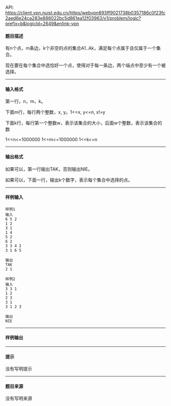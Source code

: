 API: https://client.vpn.nuist.edu.cn/https/webvpn893ff9021738b0357186c0f23fc2aed6e24ca283e886022bc5d861ea12f03963/v1/problem/logic?prefix=b&logicId=2649&enlink-vpn

#### 题目描述

有n个点，m条边，k个非空的点的集合A1..Ak，满足每个点属于且仅属于一个集合。

现在要在每个集合中选恰好一个点，使得对于每一条边，两个端点中至少有一个被选择。

---

#### 输入格式

第一行，n，m，k。

下面m行，每行两个整数，x, y。1<=x, y<=n, x!=y

下面k行，每行第一个整数w，表示该集合的大小，后面w个整数，表示该集合的数

1<=n<=1000000 1<=m<=1000000 1<=k<=n

---

#### 输出格式

如果可以，第一行输出TAK，否则输出NIE。

如果可以，下面一行，输出k个数字，表示每个集合中选择的点。

---

#### 样例输入
```
样例1
输入
6 5 2
1 2
3 1
1 4
5 2
6 2
3 3 4 2
3 1 6 5

输出
TAK
2 1

样例2
输入
3 3 1
1 2
2 3
3 1
3 1 2 3

输出
NIE

```

---

#### 样例输出

---

#### 提示

没有写明提示

---

#### 题目来源

没有写明来源